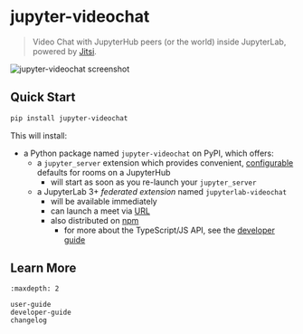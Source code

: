 # jupyter-videochat

> Video Chat with JupyterHub peers (or the world) inside JupyterLab, powered by [Jitsi].

![jupyter-videochat screenshot][lab-screenshot]

## Quick Start

```bash
pip install jupyter-videochat
```

This will install:

- a Python package named `jupyter-videochat` on PyPI, which offers:
  - a `jupyter_server` extension which provides convenient,
    [configurable](./user-guide.md#configuration) defaults for rooms on a JupyterHub
    - will start as soon as you re-launch your `jupyter_server`
  - a JupyterLab 3+ _federated extension_ named `jupyterlab-videochat`
    - will be available immediately
    - can launch a meet via [URL](./user-guide.md#start-a-meet-by-url)
    - also distributed on [npm]
      - for more about the TypeScript/JS API, see the
        [developer guide](./developer-guide.md)

## Learn More

```{toctree}
:maxdepth: 2

user-guide
developer-guide
changelog
```

[npm]: https://www.npmjs.com/package/jupyterlab-videochat
[jupyterhub]: https://github.com/jupyterhub/jupyterhub
[jitsi]: https://jitsi.org
[lab-screenshot]:
  https://user-images.githubusercontent.com/45380/106391412-312d0400-63bb-11eb-9ed9-af3c4fe85ee4.png
